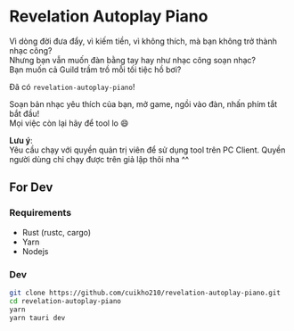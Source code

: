 # Revelation Autoplay Piano

Vì dòng đời đưa đẩy, vì kiếm tiền, vì không thích, mà bạn không trở thành nhạc công?  
Nhưng bạn vẫn muốn đàn bằng tay hay như nhạc công soạn nhạc?  
Bạn muốn cả Guild trầm trồ mỗi tối tiệc hồ bơi?  

Đã có `revelation-autoplay-piano`!

Soạn bản nhạc yêu thích của bạn, mở game, ngồi vào đàn, nhấn phím tắt bắt đầu!  
Mọi việc còn lại hãy để tool lo :smile:

**Lưu ý**:  
Yêu cầu chạy với quyền quản trị viên để sử dụng tool trên PC Client. Quyền người dùng chỉ chạy được trên giả lập thôi nha ^^ 

## For Dev
### Requirements
+ Rust (rustc, cargo)
+ Yarn
+ Nodejs

### Dev
```bash
git clone https://github.com/cuikho210/revelation-autoplay-piano.git
cd revelation-autoplay-piano
yarn
yarn tauri dev
```
